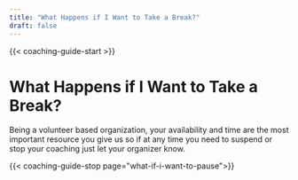 ```yaml
---
title: "What Happens if I Want to Take a Break?"
draft: false
---
```


{{< coaching-guide-start >}}

# What Happens if I Want to Take a Break?

Being a volunteer based organization, your availability and time are the most important resource you give us so if at any time you need to suspend or stop your coaching just let your organizer know.

{{< coaching-guide-stop page="what-if-i-want-to-pause">}}